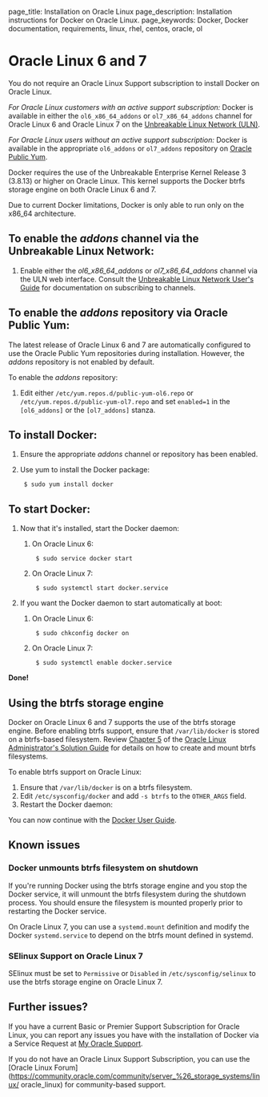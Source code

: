 page_title: Installation on Oracle Linux
page_description: Installation instructions for Docker on Oracle Linux.
page_keywords: Docker, Docker documentation, requirements, linux, rhel, centos,
oracle, ol

# Oracle Linux 6 and 7

You do not require an Oracle Linux Support subscription to install Docker on
Oracle Linux.

*For Oracle Linux customers with an active support subscription:*
Docker is available in either the `ol6_x86_64_addons` or `ol7_x86_64_addons`
channel for Oracle Linux 6 and Oracle Linux 7 on the [Unbreakable Linux Network
(ULN)](https://linux.oracle.com).

*For Oracle Linux users without an active support subscription:*
Docker is available in the appropriate `ol6_addons` or `ol7_addons` repository
on [Oracle Public Yum](http://public-yum.oracle.com).

Docker requires the use of the Unbreakable Enterprise Kernel Release 3 (3.8.13)
or higher on Oracle Linux. This kernel supports the Docker btrfs storage engine
on both Oracle Linux 6 and 7.

Due to current Docker limitations, Docker is only able to run only on the x86_64
architecture.

## To enable the *addons* channel via the Unbreakable Linux Network:

1. Enable either the *ol6\_x86\_64\_addons* or *ol7\_x86\_64\_addons* channel
via the ULN web interface.
Consult the [Unbreakable Linux Network User's
Guide](http://docs.oracle.com/cd/E52668_01/E39381/html/index.html) for
documentation on subscribing to channels.

## To enable the *addons* repository via Oracle Public Yum:

The latest release of Oracle Linux 6 and 7 are automatically configured to use
the Oracle Public Yum repositories during installation. However, the *addons*
repository is not enabled by default.

To enable the *addons* repository:

1. Edit either `/etc/yum.repos.d/public-yum-ol6.repo` or
`/etc/yum.repos.d/public-yum-ol7.repo`
and set `enabled=1` in the `[ol6_addons]` or the `[ol7_addons]` stanza.

## To install Docker:

1. Ensure the appropriate *addons* channel or repository has been enabled.

2. Use yum to install the Docker package:

		$ sudo yum install docker

## To start Docker:

1. Now that it's installed, start the Docker daemon:

	1. On Oracle Linux 6:

	    	$ sudo service docker start

	2. On Oracle Linux 7:

			$ sudo systemctl start docker.service

2. If you want the Docker daemon to start automatically at boot:

	1. On Oracle Linux 6:

	    	$ sudo chkconfig docker on

	2. On Oracle Linux 7:

			$ sudo systemctl enable docker.service

**Done!**

## Using the btrfs storage engine

Docker on Oracle Linux 6 and 7 supports the use of the btrfs storage engine.
Before enabling btrfs support, ensure that `/var/lib/docker` is stored on a
btrfs-based filesystem. Review [Chapter
5](http://docs.oracle.com/cd/E37670_01/E37355/html/ol_btrfs.html) of the [Oracle
Linux Administrator's Solution
Guide](http://docs.oracle.com/cd/E37670_01/E37355/html/index.html) for details
on how to create and mount btrfs filesystems.

To enable btrfs support on Oracle Linux:

1. Ensure that `/var/lib/docker` is on a btrfs filesystem.
1. Edit `/etc/sysconfig/docker` and add `-s btrfs` to the `OTHER_ARGS` field.
2. Restart the Docker daemon:

You can now continue with the [Docker User Guide](/userguide/).

## Known issues

### Docker unmounts btrfs filesystem on shutdown
If you're running Docker using the btrfs storage engine and you stop the Docker
service, it will unmount the btrfs filesystem during the shutdown process. You
should ensure the filesystem is mounted properly prior to restarting the Docker
service.

On Oracle Linux 7, you can use a `systemd.mount` definition and modify the
Docker `systemd.service` to depend on the btrfs mount defined in systemd.

### SElinux Support on Oracle Linux 7
SElinux must be set to `Permissive` or `Disabled` in `/etc/sysconfig/selinux` to
use the btrfs storage engine on Oracle Linux 7.

## Further issues?

If you have a current Basic or Premier Support Subscription for Oracle Linux,
you can report any issues you have with the installation of Docker via a Service
Request at [My Oracle Support](http://support.oracle.com).

If you do not have an Oracle Linux Support Subscription, you can use the [Oracle
Linux
Forum](https://community.oracle.com/community/server_%26_storage_systems/linux/
oracle_linux) for community-based support.
